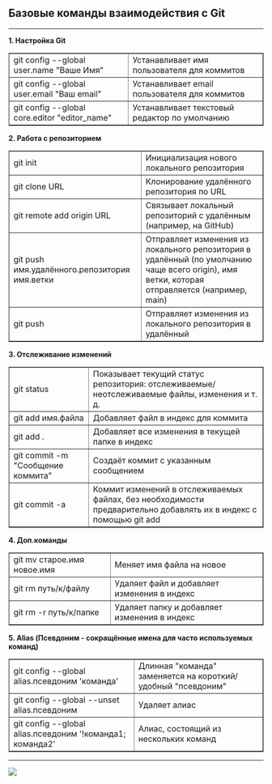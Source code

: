 ## Базовые команды взаимодействия с Git
---
**1. Настройка Git**
<table border=1>
    <tr>
        <td>git config --global user.name "Ваше Имя"</td>
        <td>Устанавливает имя пользователя для коммитов</td>
    </tr>
    <tr>
        <td>git config --global user.email "Ваш email"</td>
        <td>Устанавливает email пользователя для коммитов</td>
    </tr>
	<tr>
        <td>git config --global core.editor "editor_name"</td>
        <td>Устанавливает текстовый редактор по умолчанию</td>
    </tr>
</table>

**2. Работа с репозиторием**
<table border=1>
    <tr>
        <td>git init</td>
        <td>Инициализация нового локального репозитория</td>
    </tr>
    <tr>
        <td>git clone URL</td>
        <td>Клонирование удалённого репозитория по URL</td>
    </tr>
	<tr>
        <td>git remote add origin URL</td>
        <td>Связывает локальный репозиторий с удалённым (например, на GitHub)</td>
    </tr>
	<tr>
        <td>git push имя.удалённого.репозитория имя.ветки</td>
        <td>Отправляет изменения из локального репозитория в удалённый (по умолчанию чаще всего origin), имя ветки, которая отправляется (например, main)</td>
    </tr>
	<tr>
        <td>git push</td>
        <td>Отправляет изменения из локального репозитория в удалённый</td>
    </tr>	
</table>

**3. Отслеживание изменений**
<table border=1>
    <tr>
        <td>git status</td>
        <td>Показывает текущий статус репозитория: отслеживаемые/неотслеживаемые файлы, изменения и т. д.</td>
    </tr>
    <tr>
        <td>git add имя.файла</td>
        <td>Добавляет файл в индекс для коммита</td>
    </tr>
	<tr>
        <td>git add .</td>
        <td>Добавляет все изменения в текущей папке в индекс</td>
    </tr>
	<tr>
        <td>git commit -m "Сообщение коммита"</td>
        <td>Создаёт коммит с указанным сообщением</td>
    </tr>
	<tr>
        <td>git commit -a</td>
        <td>Коммит изменений в отслеживаемых файлах, без необходимости предварительно добавлять их в индекс с помощью git add</td>
    </tr>
</table>

**4. Доп.команды**
<table border=1>
    <tr>
        <td>git mv старое.имя новое.имя</td>
        <td>Меняет имя файла на новое</td>
    </tr>
    <tr>
        <td>git rm путь/к/файлу</td>
        <td>Удаляет файл и добавляет изменения в индекс</td>
    </tr>
	<tr>
        <td>git rm -r путь/к/папке</td>
        <td>Удаляет папку и добавляет изменения в индекс</td>
    </tr>
</table>

**5. Alias (Псевдоним - сокращённые имена для часто используемых команд)**
<table border=1>
    <tr>
        <td>git config --global alias.псевдоним 'команда'</td>
        <td>Длинная "команда" заменяется на короткий/удобный "псевдоним"</td>
    </tr>
    <tr>
        <td>git config --global --unset alias.псевдоним</td>
        <td>Удаляет алиас</td>
    </tr>
	<tr>
        <td>git config --global alias.псевдоним '!команда1; команда2'</td>
        <td>Алиас, состоящий из нескольких команд</td>
    </tr>
</table>


---

![](https://miro.medium.com/v2/resize:fit:1000/1*zw0bLFWkaAP2QPfhxkoDEA.png)

